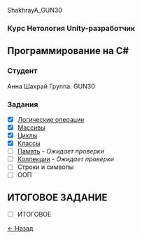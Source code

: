 ShakhrayA_GUN30
### Курс Нетология Unity-разработчик
## Программирование на C#

### Студент
Анна Шахрай
Группа: GUN30

### Задания
- [x] [Логические операции](https://github.com/Anthrall/Shakhray_GUN30_GUNPC/blob/main/1_Logic/Logic.cs)
- [x] [Массивы](https://github.com/Anthrall/Shakhray_GUN30_GUNPC/blob/main/2_Massives/Program.cs) 
- [x] [Циклы](https://github.com/Anthrall/Shakhray_GUN30_GUNPC/blob/main/3_Cycles/Program.cs) 
- [x] [Классы](https://github.com/Anthrall/Shakhray_GUN30_GUNPC/blob/main/4_Classes/Unit.cs) 
- [ ] [Память](https://github.com/Anthrall/Shakhray_GUN30_GUNPC/blob/main/4_Classes/Unit.cs) - *Ожидает проверки*
- [ ] [Коллекции](https://github.com/Anthrall/Shakhray_GUN30_GUNPC/blob/main/6_Collections/Program.cs) - *Ожидает проверки*
- [ ] Строки и символы
- [ ] ООП

## ИТОГОВОЕ ЗАДАНИЕ
- [ ] ИТОГОВОЕ

[<- Назад](https://github.com/Anthrall/ShakhrayA_GUN30/tree/main)


